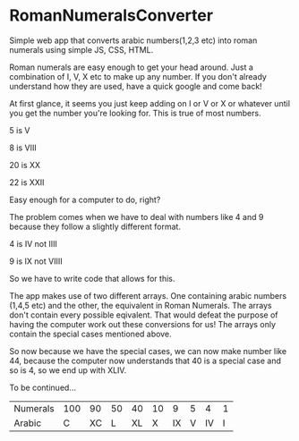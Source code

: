 # RomanNumeralsConverter

Simple web app that converts arabic numbers(1,2,3 etc) into roman numerals using simple JS, CSS, HTML.

Roman numerals are easy enough to get your head around. Just a combination of I, V, X etc to make up any number. If you don't already understand how they are used, have a quick google and come back!

At first glance, it seems you just keep adding on I or V or X or whatever until you get the number you're looking for. This is true of most numbers.

5 is V

8 is VIII

20 is XX

22 is XXII

Easy enough for a computer to do, right? 

The problem comes when we have to deal with numbers like 4 and 9 because they follow a slightly different format.

4 is IV not IIII

9 is IX not VIIII

So we have to write code that allows for this. 

The app makes use of two different arrays. One containing arabic numbers (1,4,5 etc) and the other, the equivalent in Roman Numerals. The arrays don't contain every possible eqivalent. That would defeat the purpose of having the computer work out these conversions for us! The arrays only contain the special cases mentioned above.

<table>
  <tr>
    <td>Numerals</td>
      <td>100</td>
      <td>90</td>
      <td>50</td>
      <td>40</td>
      <td>10</td>
      <td>9</td>
      <td>5</td>
      <td>4</td>
      <td>1</td>
  </tr>
    <tr>
    <td>Arabic</td>
      <td>C</td>
      <td>XC</td>
      <td>L</td>
      <td>XL</td>
      <td>X</td>
      <td>IX</td>
      <td>V</td>
      <td>IV</td>
      <td>I</td>
  </tr>
  
  So now because we have the special cases, we can now make number like 44, because the computer now understands that 40 is a special case and so is 4, so we end up with XLIV.
  
  To be continued...
